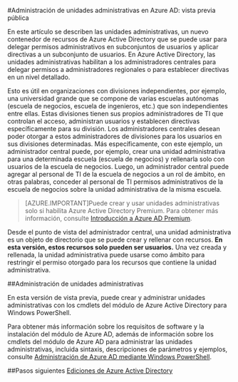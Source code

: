 <properties
   pageTitle="Administración de unidades administrativas en Azure Active Directory"
   description="Uso de unidades administrativas para una delegación más detallada de permisos en Azure Active Directory"
   services="active-directory"
   documentationCenter=""
   authors="curtand"
   manager="stevepo"
   editor=""/>

<tags
   ms.service="active-directory"
   ms.devlang="na"
   ms.topic="article"
   ms.tgt_pltfrm="na"
   ms.workload="identity"
   ms.date="08/03/2015"
   ms.author="curtand"/>

#Administración de unidades administrativas en Azure AD: vista previa pública

En este artículo se describen las unidades administrativas, un nuevo contenedor de recursos de Azure Active Directory que se puede usar para delegar permisos administrativos en subconjuntos de usuarios y aplicar directivas a un subconjunto de usuarios. En Azure Active Directory, las unidades administrativas habilitan a los administradores centrales para delegar permisos a administradores regionales o para establecer directivas en un nivel detallado.

Esto es útil en organizaciones con divisiones independientes, por ejemplo, una universidad grande que se compone de varias escuelas autónomas (escuela de negocios, escuela de ingenieros, etc.) que son independientes entre ellas. Estas divisiones tienen sus propios administradores de TI que controlan el acceso, administran usuarios y establecen directivas específicamente para su división. Los administradores centrales desean poder otorgar a estos administradores de divisiones para los usuarios en sus divisiones determinadas. Más específicamente, con este ejemplo, un administrador central puede, por ejemplo, crear una unidad administrativa para una determinada escuela (escuela de negocios) y rellenarla solo con usuarios de la escuela de negocios. Luego, un administrador central puede agregar al personal de TI de la escuela de negocios a un rol de ámbito, en otras palabras, conceder al personal de TI permisos administrativos de la escuela de negocios sobre la unidad administrativa de la misma escuela.

> [AZURE.IMPORTANT]Puede crear y usar unidades administrativas solo si habilita Azure Active Directory Premium. Para obtener más información, consulte [Introducción a Azure AD Premium](active-directory-get-started-premium.md).

Desde el punto de vista del administrador central, una unidad administrativa es un objeto de directorio que se puede crear y rellenar con recursos. **En esta versión, estos recursos solo pueden ser usuarios.** Una vez creada y rellenada, la unidad administrativa puede usarse como ámbito para restringir el permiso otorgado para los recursos que contiene la unidad administrativa.

##Administración de unidades administrativas

En esta versión de vista previa, puede crear y administrar unidades administrativas con los cmdlets del módulo de Azure Active Directory para Windows PowerShell.

Para obtener más información sobre los requisitos de software y la instalación del módulo de Azure AD, además de información sobre los cmdlets del módulo de Azure AD para administrar las unidades administrativas, incluida sintaxis, descripciones de parámetros y ejemplos, consulte [Administración de Azure AD mediante Windows PowerShell](https://msdn.microsoft.com/library/azure/jj151815.aspx).


##Pasos siguientes
[Ediciones de Azure Active Directory](active-directory-editions.md)

<!---HONumber=August15_HO6-->